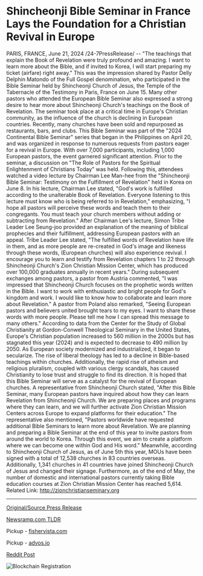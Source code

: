# Shincheonji Bible Seminar in France Lays the Foundation for a Christian Revival in Europe

PARIS, FRANCE, June 21, 2024 /24-7PressRelease/ -- "The teachings that explain the Book of Revelation were truly profound and amazing. I want to learn more about the Bible, and if invited to Korea, I will start preparing my ticket (airfare) right away." This was the impression shared by Pastor Delly Delphin Matondo of the Full Gospel denomination, who participated in the Bible Seminar held by Shincheonji Church of Jesus, the Temple of the Tabernacle of the Testimony in Paris, France on June 15.  Many other pastors who attended the European Bible Seminar also expressed a strong desire to hear more about Shincheonji Church's teachings on the Book of Revelation.  The seminar took place at a critical time in Europe's Christian community, as the influence of the church is declining in European countries. Recently, many churches have been sold and repurposed as restaurants, bars, and clubs. This Bible Seminar was part of the "2024 Continental Bible Seminar" series that began in the Philippines on April 20, and was organized in response to numerous requests from pastors eager for a revival in Europe.  With over 7,000 participants, including 1,000 European pastors, the event garnered significant attention. Prior to the seminar, a discussion on "The Role of Pastors for the Spiritual Enlightenment of Christians Today" was held.  Following this, attendees watched a video lecture by Chairman Lee Man-hee from the "Shincheonji Bible Seminar: Testimony on the Fulfillment of Revelation" held in Korea on June 8.  In his lecture, Chairman Lee stated, "God's work is fulfilled according to the unalterable Book of Revelation. Everyone listening to this lecture must know who is being referred to in Revelation," emphasizing, "I hope all pastors will perceive these words and teach them to their congregants. You must teach your church members without adding or subtracting from Revelation."  After Chairman Lee's lecture, Simon Tribe Leader Lee Seung-joo provided an explanation of the meaning of biblical prophecies and their fulfillment, addressing European pastors with an appeal.  Tribe Leader Lee stated, "The fulfilled words of Revelation have life in them, and as more people are re-created in God's image and likeness through these words, (European churches) will also experience revival. I encourage you to learn and testify from Revelation chapters 1 to 22 through Shincheonji Church's Zion Christian Mission Center, which has produced over 100,000 graduates annually in recent years."  During subsequent exchanges among pastors, a pastor from Austria commented, "I was impressed that Shincheonji Church focuses on the prophetic words written in the Bible. I want to work with enthusiastic and bright people for God's kingdom and work. I would like to know how to collaborate and learn more about Revelation."  A pastor from Poland also remarked, "Seeing European pastors and believers united brought tears to my eyes. I want to share these words with more people. Please tell me how I can spread this message to many others."  According to data from the Center for the Study of Global Christianity at Gordon-Conwell Theological Seminary in the United States, Europe's Christian population increased to 560 million in the 2000s but has stagnated this year (2024) and is expected to decrease to 490 million by 2050.  As European society modernized and industrialized, it began to secularize. The rise of liberal theology has led to a decline in Bible-based teachings within churches. Additionally, the rapid rise of atheism and religious pluralism, coupled with various clergy scandals, has caused Christianity to lose trust and struggle to find its direction. It is hoped that this Bible Seminar will serve as a catalyst for the revival of European churches.  A representative from Shincheonji Church stated, "After this Bible Seminar, many European pastors have inquired about how they can learn Revelation from Shincheonji Church. We are preparing places and programs where they can learn, and we will further activate Zion Christian Mission Centers across Europe to expand platforms for their education."  The representative also mentioned, "Pastors worldwide have requested additional Bible Seminars to learn more about Revelation. We are planning and preparing a Bible Seminar at the end of this year to invite pastors from around the world to Korea. Through this event, we aim to create a platform where we can become one within God and His word."  Meanwhile, according to Shincheonji Church of Jesus, as of June 5th this year, MOUs have been signed with a total of 12,538 churches in 83 countries overseas. Additionally, 1,341 churches in 41 countries have joined Shincheonji Church of Jesus and changed their signage. Furthermore, as of the end of May, the number of domestic and international pastors currently taking Bible education courses at Zion Christian Mission Center has reached 5,614.  Related Link: http://zionchristianseminary.org 

---

[Original/Source Press Release](https://www.24-7pressrelease.com/press-release/511909/shincheonji-bible-seminar-in-france-lays-the-foundation-for-a-christian-revival-in-europe)
                    

[Newsramp.com TLDR](https://newsramp.com/curated-news/european-bible-seminar-sparks-interest-and-collaboration-among-pastors/2920110b9dd3c1e98d22d8f1f5a3dde7) 


Pickup - [fishervista.com](https://fishervista.com/en/shincheonji-bible-seminar-in-france-aims-to-revitalize-european-christianity/20244358)

Pickup - [advos.io](https://advos.io/en/shincheonji-bible-seminar-in-france-sparks-potential-christian-revival-in-europe/20244358)
 



[Reddit Post](https://www.reddit.com/r/Lifestyle_Culture/comments/1dlaol5/european_bible_seminar_sparks_interest_and/) 



![Blockchain Registration](https://cdn.newsramp.app/24-7PressRelease/qrcode/246/21/rendI3_B.webp)